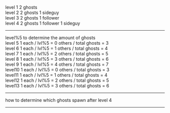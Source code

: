 level 1  2 ghosts  
level 2  2 ghosts 1 sideguy  
level 3  2 ghosts 1 follower  
level 4  2 ghosts 1 follower 1 sideguy  

---------------------------------------

level%5 to determine the amount of ghosts  
level 5 1 each / lvl%5 = 0 others / total ghosts = 3  
level 6 1 each / lvl%5 = 1 others / total ghosts = 4  
level 7 1 each / lvl%5 = 2 others / total ghosts = 5  
level 8 1 each / lvl%5 = 3 others / total ghosts = 6  
level 9 1 each / lvl%5 = 4 others / total ghosts = 7  
level10 1 each / lvl%5 = 0 others / total ghosts = 3  
level11 1 each / lvl%5 = 1 others / total ghosts = 4  
level12 1 each / lvl%5 = 2 others / total ghosts = 5  
level13 1 each / lvl%5 = 3 others / total ghosts = 6  

---------------------------------------

how to determine which ghosts spawn after level 4

---------------------------------------